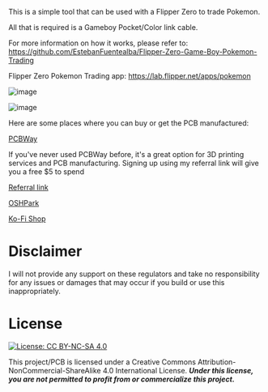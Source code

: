 This is a simple tool that can be used with a Flipper Zero to trade Pokemon.

All that is required is a Gameboy Pocket/Color link cable.

For more information on how it works, please refer to:
https://github.com/EstebanFuentealba/Flipper-Zero-Game-Boy-Pokemon-Trading

Flipper Zero Pokemon Trading app:
https://lab.flipper.net/apps/pokemon

![image](https://github.com/Jackv-makes/Flipper_zero_Pokemon/assets/11802629/0f004f5a-5c74-4059-a229-d565cc3953f5)

![image](https://github.com/Jackv-makes/Flipper_zero_Pokemon/assets/11802629/3ba8287f-e7c1-4aa7-be5a-be63eb6553bd)


Here are some places where you can buy or get the PCB manufactured:

<a href="https://www.pcbway.com/project/shareproject/Flipper_Zero_Pokemon_Trading_Tool_b1f06530.html">PCBWay</a>

If you've never used PCBWay before, it's a great option for 3D printing services and PCB manufacturing. Signing up using my referral link will give you a free $5 to spend

[Referral link](https://pcbway.com/g/yL2sfr)

<a href="https://oshpark.com/shared_projects/k3kgwL1g">OSHPark</a>

<a href="https://ko-fi.com/s/fb74edab4f">Ko-Fi Shop</a>

# Disclaimer
I will not provide any support on these regulators and take no responsibility for any issues or damages that may occur if you build or use this inappropriately. 

# License

 [![License: CC BY-NC-SA 4.0](https://licensebuttons.net/l/by-nc-sa/4.0/80x15.png)](https://creativecommons.org/licenses/by-nc-sa/4.0/)
 
This project/PCB is licensed under a Creative Commons Attribution-NonCommercial-ShareAlike 4.0 International License. ***Under this license, you are not permitted to profit from or commercialize this project.***
